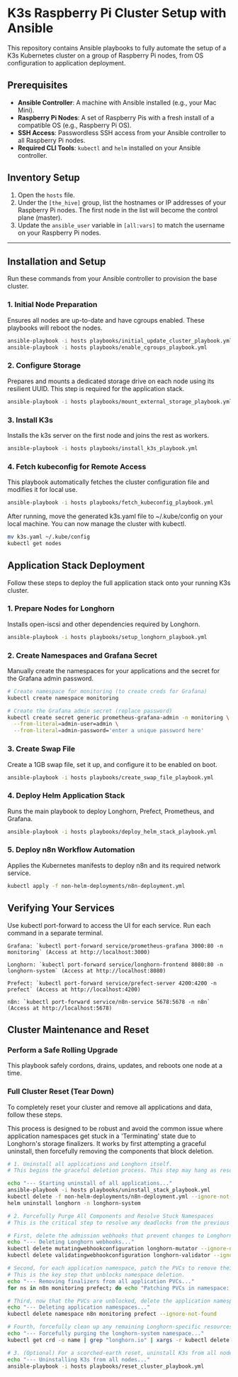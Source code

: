 # K3s Raspberry Pi Cluster Setup with Ansible

This repository contains Ansible playbooks to fully automate the setup of a K3s Kubernetes cluster on a group of Raspberry Pi nodes, from OS configuration to application deployment.

## Prerequisites

* **Ansible Controller**: A machine with Ansible installed (e.g., your Mac Mini).
* **Raspberry Pi Nodes**: A set of Raspberry Pis with a fresh install of a compatible OS (e.g., Raspberry Pi OS).
* **SSH Access**: Passwordless SSH access from your Ansible controller to all Raspberry Pi nodes.
* **Required CLI Tools**: `kubectl` and `helm` installed on your Ansible controller.

## Inventory Setup

1.  Open the `hosts` file.
2.  Under the `[the_hive]` group, list the hostnames or IP addresses of your Raspberry Pi nodes. The first node in the list will become the control plane (master).
3.  Update the `ansible_user` variable in `[all:vars]` to match the username on your Raspberry Pi nodes.

---
## Installation and Setup

Run these commands from your Ansible controller to provision the base cluster.

### 1. Initial Node Preparation
Ensures all nodes are up-to-date and have cgroups enabled. These playbooks will reboot the nodes.
```bash
ansible-playbook -i hosts playbooks/initial_update_cluster_playbook.yml
ansible-playbook -i hosts playbooks/enable_cgroups_playbook.yml
```

### 2. Configure Storage

Prepares and mounts a dedicated storage drive on each node using its resilient UUID. This step is required for the application stack.

```bash
ansible-playbook -i hosts playbooks/mount_external_storage_playbook.yml
```

### 3. Install K3s

Installs the k3s server on the first node and joins the rest as workers.

```bash
ansible-playbook -i hosts playbooks/install_k3s_playbook.yml
```

### 4. Fetch kubeconfig for Remote Access

This playbook automatically fetches the cluster configuration file and modifies it for local use.


```bash
ansible-playbook -i hosts playbooks/fetch_kubeconfig_playbook.yml
```

After running, move the generated k3s.yaml file to ~/.kube/config on your local machine. You can now manage the cluster with kubectl.

```bash
mv k3s.yaml ~/.kube/config
kubectl get nodes
```

## Application Stack Deployment

Follow these steps to deploy the full application stack onto your running K3s cluster.

### 1. Prepare Nodes for Longhorn

Installs open-iscsi and other dependencies required by Longhorn.

```bash
ansible-playbook -i hosts playbooks/setup_longhorn_playbook.yml
```

### 2. Create Namespaces and Grafana Secret

Manually create the namespaces for your applications and the secret for the Grafana admin password.

```bash
# Create namespace for monitoring (to create creds for Grafana)
kubectl create namespace monitoring

# Create the Grafana admin secret (replace password)
kubectl create secret generic prometheus-grafana-admin -n monitoring \
  --from-literal=admin-user=admin \
  --from-literal=admin-password='enter a unique password here'
```

### 3. Create Swap File
Create a 1GB swap file, set it up, and configure it to be enabled on boot.

```bash
ansible-playbook -i hosts playbooks/create_swap_file_playbook.yml
```

### 4. Deploy Helm Application Stack

Runs the main playbook to deploy Longhorn, Prefect, Prometheus, and Grafana.

```bash
ansible-playbook -i hosts playbooks/deploy_helm_stack_playbook.yml
```

### 5. Deploy n8n Workflow Automation

Applies the Kubernetes manifests to deploy n8n and its required network service.

```bash
kubectl apply -f non-helm-deployments/n8n-deployment.yml
```

## Verifying Your Services

Use kubectl port-forward to access the UI for each service. Run each command in a separate terminal.

    Grafana: `kubectl port-forward service/prometheus-grafana 3000:80 -n monitoring` (Access at http://localhost:3000)

    Longhorn: `kubectl port-forward service/longhorn-frontend 8080:80 -n longhorn-system` (Access at http://localhost:8080)

    Prefect: `kubectl port-forward service/prefect-server 4200:4200 -n prefect` (Access at http://localhost:4200)

    n8n: `kubectl port-forward service/n8n-service 5678:5678 -n n8n` (Access at http://localhost:5678)

## Cluster Maintenance and Reset

### Perform a Safe Rolling Upgrade
This playbook safely cordons, drains, updates, and reboots one node at a time.

### Full Cluster Reset (Tear Down)
To completely reset your cluster and remove all applications and data, follow these steps.

This process is designed to be robust and avoid the common issue where application namespaces get stuck in a 'Terminating' state due to Longhorn's storage finalizers. It works by first attempting a graceful uninstall, then forcefully removing the components that block deletion.

```bash
# 1. Uninstall all applications and Longhorn itself.
# This begins the graceful deletion process. This step may hang as resources wait for finalizers to be cleared; the next steps will resolve this.

echo "--- Starting uninstall of all applications..."
ansible-playbook -i hosts playbooks/uninstall_stack_playbook.yml
kubectl delete -f non-helm-deployments/n8n-deployment.yml --ignore-not-found 
helm uninstall longhorn -n longhorn-system

# 2. Forcefully Purge All Components and Resolve Stuck Namespaces
# This is the critical step to resolve any deadlocks from the previous step.

# First, delete the admission webhooks that prevent changes to Longhorn resources:
echo "--- Deleting Longhorn webhooks..."
kubectl delete mutatingwebhookconfiguration longhorn-mutator --ignore-not-found
kubectl delete validatingwebhookconfiguration longhorn-validator --ignore-not-found

# Second, for each application namespace, patch the PVCs to remove their finalizers.
# This is the key step that unblocks namespace deletion.
echo "--- Removing finalizers from all application PVCs..."
for ns in n8n monitoring prefect; do echo "Patching PVCs in namespace: ns" kubectl get pvc -n "ns" -o name | xargs -r -I {} kubectl patch {} -n "$ns" -p '{"metadata":{"finalizers":[]}}' --type='merge' done

# Third, now that the PVCs are unblocked, delete the application namespaces.
echo "--- Deleting application namespaces..."
kubectl delete namespace n8n monitoring prefect --ignore-not-found

# Fourth, forcefully clean up any remaining Longhorn-specific resources and the namespace itself.
echo "--- Forcefully purging the longhorn-system namespace..."
kubectl get crd -o name | grep "longhorn.io" | xargs -r kubectl delete --ignore-not-found kubectl delete namespace longhorn-system --ignore-not-found

# 3. (Optional) For a scorched-earth reset, uninstall K3s from all nodes
echo "--- Uninstalling K3s from all nodes..."
ansible-playbook -i hosts playbooks/reset_cluster_playbook.yml
```
